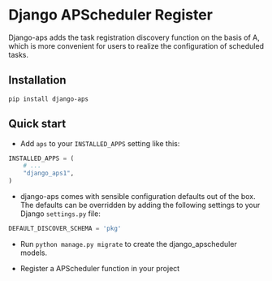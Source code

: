 # Django APScheduler Register

Django-aps adds the task registration discovery function on the basis of A,
which is more convenient for users to realize the configuration of scheduled tasks.

## Installation

```commandline
pip install django-aps
```

## Quick start

- Add ``aps`` to your ``INSTALLED_APPS`` setting like this:

```python
INSTALLED_APPS = (
    # ...
    "django_aps1",
)
```

- django-aps comes with sensible configuration defaults out of the box. The defaults can be overridden by adding
  the following settings to your Django `settings.py` file:

```python
DEFAULT_DISCOVER_SCHEMA = 'pkg'
```

- Run `python manage.py migrate` to create the django_apscheduler models.

- Register a APScheduler function in your project

```python

```